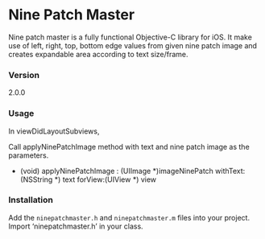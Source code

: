 # Nine Patch Master
Nine patch master is a fully functional Objective-C library for iOS. It make use of left, right, top, bottom edge values from given nine patch image and creates expandable area according to text size/frame.
 
### Version
2.0.0

### Usage
 
In viewDidLayoutSubviews, 

Call applyNinePatchImage method with text and nine patch image as the parameters.

+ (void) applyNinePatchImage : (UIImage *)imageNinePatch withText:(NSString *) text forView:(UIView *) view

### Installation
Add the `ninepatchmaster.h` and `ninepatchmaster.m`  files into your project. Import ‘ninepatchmaster.h’ in your class.
 